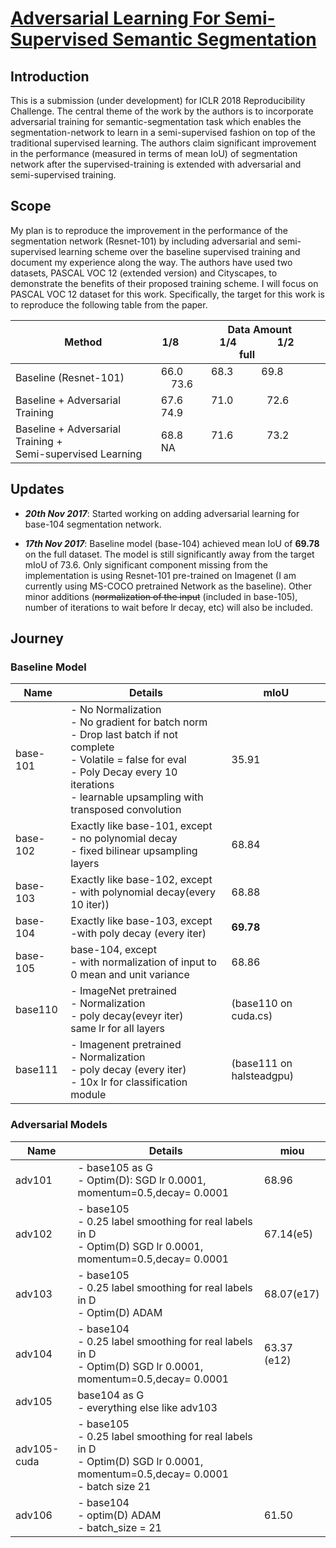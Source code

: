 # [Adversarial Learning For Semi-Supervised Semantic Segmentation](https://openreview.net/references/pdf?id=HkTgsG-CW "Open Review")
## Introduction
This is a submission (under development) for ICLR 2018 Reproducibility Challenge. The central theme of the work by the authors is to incorporate adversarial training for semantic-segmentation task which enables the segmentation-network to learn in a semi-supervised fashion on top of the traditional supervised learning. The authors claim significant improvement in the performance (measured in terms of mean IoU) of segmentation network after the supervised-training is extended with adversarial and semi-supervised training.

## Scope
 My plan is to reproduce the improvement in the performance of the segmentation network (Resnet-101) by including adversarial and semi-supervised learning scheme over the baseline supervised training and document my experience along the way. The authors have used two datasets, PASCAL VOC 12 (extended version) and Cityscapes, to demonstrate  the benefits of their proposed training scheme. I will focus on PASCAL VOC 12 dataset for this work. Specifically, the target for this work is to reproduce the following table from the paper.

 | Method | &emsp; &emsp; &emsp; Data Amount <br> 1/8 &emsp; &emsp; &emsp; 1/4 &emsp; &emsp; &emsp; 1/2 &emsp; &emsp; &emsp; full |
 | --- | --- |
 | Baseline (Resnet-101) | 66.0 &emsp; &emsp;  68.3 &emsp; &emsp;  69.8 &emsp; &emsp; &emsp;73.6  |
 |Baseline + Adversarial Training|67.6 &emsp; &emsp; 71.0 &emsp; &emsp; &nbsp;     72.6 &emsp; &emsp; &nbsp;  74.9|
 |Baseline + Adversarial Training + <br> Semi-supervised Learning|68.8 &emsp; &emsp; 71.6 &emsp; &emsp; &nbsp;     73.2 &emsp; &emsp; &nbsp;  NA|


## Updates
* ***20th Nov 2017***: Started working on adding adversarial learning for base-104 segmentation network.

* ***17th Nov 2017***: Baseline model (base-104) achieved  mean IoU of **69.78** on the full dataset. The model is still significantly away from the target mIoU of 73.6. Only significant component missing from the implementation is using Resnet-101 pre-trained on Imagenet (I am currently using MS-COCO pretrained Network as the baseline). Other minor additions (~~normalization of the input~~ (included in base-105), number of iterations to wait before lr decay, etc) will also be included.  

## Journey
### Baseline Model
| Name| Details | mIoU |
| --- | --- | --- |
|base-101| - No Normalization <br>  - No gradient for batch norm <br> - Drop last batch if not complete <br> - Volatile = false for eval <br> - Poly Decay every 10 iterations <br> - learnable upsampling with transposed convolution  | 35.91 |
| base-102 | Exactly like base-101, except <br> - no polynomial decay <br> - fixed bilinear upsampling layers| 68.84|
|base-103|Exactly like base-102, except<br> - with polynomial decay(every 10 iter))|68.88|
|base-104| Exactly like base-103, except <br> -with poly decay (every iter)| **69.78**|
|base-105| base-104, except <br> - with normalization of input to 0 mean and unit variance| 68.86|
|base110 | - ImageNet pretrained <br> - Normalization <br> - poly decay(eveyr iter) <br> same lr for all layers| (base110 on cuda.cs) |
|base111| - Imagenent pretrained <br> - Normalization <br> - poly decay (every iter) <br> - 10x lr for classification module | (base111 on halsteadgpu) |
### Adversarial Models
|Name | Details | miou|
| --- | --- | --- |
| adv101| - base105 as G <br> - Optim(D): SGD lr 0.0001, momentum=0.5,decay= 0.0001 | 68.96 |
| adv102| - base105 <br> - 0.25 label smoothing for real labels in D <br> - Optim(D) SGD lr 0.0001, momentum=0.5,decay= 0.0001| 67.14(e5)|
| adv103 | - base105 <br> - 0.25 label smoothing for real labels in D <br> - Optim(D) ADAM | 68.07(e17) |
| adv104 | - base104 <br> - 0.25 label smoothing for real labels in D <br> - Optim(D) SGD lr 0.0001, momentum=0.5,decay= 0.0001 |63.37 (e12) |
| adv105 | base104 as G <br> - everything else like adv103 | |
| adv105-cuda| - base105 <br> - 0.25 label smoothing for real labels in D <br> - Optim(D) SGD lr 0.0001, momentum=0.5,decay= 0.0001 <br> - batch size 21| |
| adv106| - base104 <br> - optim(D) ADAM <br> - batch_size = 21|61.50 |
